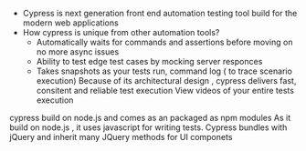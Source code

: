- Cypress is next generation front end automation testing tool build for the modern web applications 
- How cypress is unique from other automation tools?
    - Automatically waits for commands and assertions before moving on 
     no more async issues 
    - Ability to test edge test cases by mocking server responces 
    - Takes snapshots as your tests run, command log ( to trace scenario execution)
    Because of its architectural design , cypress delivers fast, consitent and reliable test execution 
    View videos of your entire tests execution 

cypress build on node.js and comes as an packaged as npm modules 
As it build on node.js , it uses javascript for writing tests. 
Cypress bundles with jQuery and inherit many JQuery methods for UI componets